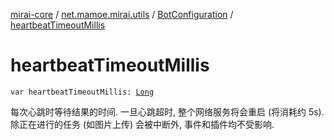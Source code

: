 [mirai-core](../../index.md) / [net.mamoe.mirai.utils](../index.md) / [BotConfiguration](index.md) / [heartbeatTimeoutMillis](./heartbeat-timeout-millis.md)

# heartbeatTimeoutMillis

`var heartbeatTimeoutMillis: `[`Long`](https://kotlinlang.org/api/latest/jvm/stdlib/kotlin/-long/index.html)

每次心跳时等待结果的时间.
一旦心跳超时, 整个网络服务将会重启 (将消耗约 5s). 除正在进行的任务 (如图片上传) 会被中断外, 事件和插件均不受影响.

